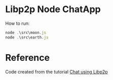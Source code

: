 # Libp2p Node ChatApp
How to run:
```javascript
node .\src\moon.js
node .\src\earth.js
```


# Reference
Code created from the tutorial [Chat using Libp2p](https://simpleaswater.com/chat-using-libp2p/)
